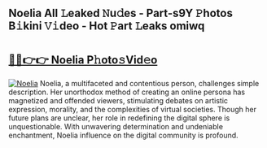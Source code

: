 ## Noelia All 𝙻eaked 𝙽u𝚍es - Part-s9Y 𝙿hotos B𝚒kini 𝚅𝚒deo - Hot 𝙿art 𝙻eaks omiwq

# <h2><a href="http://ld21wq.urlbe.top/?page=Noelia">🔗🔗👉👉 Noelia P𝚑oto𝚜Vid𝚎o</a></h2>

[![Noelia](https://i.imgur.com/eBuTRDB.gif)](http://ld21wq.urlbe.top/?page=Noelia)
Noelia, a multifaceted and contentious person, challenges simple description. Her unorthodox method of creating an online persona has magnetized and offended viewers, stimulating debates on artistic expression, morality, and the complexities of virtual societies. Though her future plans are unclear, her role in redefining the digital sphere is unquestionable. With unwavering determination and undeniable enchantment, Noelia influence on the digital community is profound.
